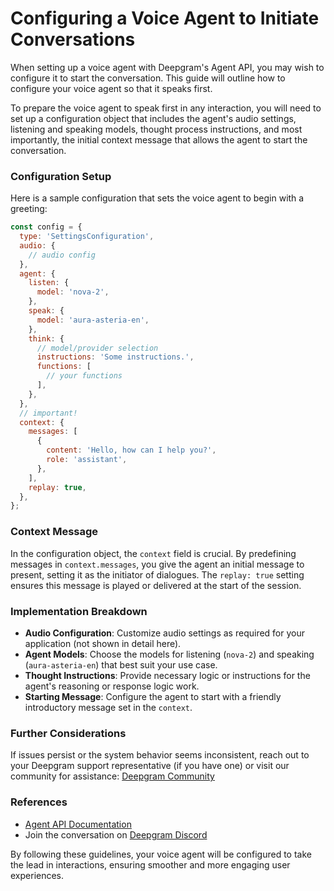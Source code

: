 # Configuring a Voice Agent to Initiate Conversations

When setting up a voice agent with Deepgram's Agent API, you may wish to configure it to start the conversation. This guide will outline how to configure your voice agent so that it speaks first.

To prepare the voice agent to speak first in any interaction, you will need to set up a configuration object that includes the agent's audio settings, listening and speaking models, thought process instructions, and most importantly, the initial context message that allows the agent to start the conversation.

### Configuration Setup

Here is a sample configuration that sets the voice agent to begin with a greeting:

```javascript
const config = {
  type: 'SettingsConfiguration',
  audio: {
    // audio config
  },
  agent: {
    listen: {
      model: 'nova-2',
    },
    speak: {
      model: 'aura-asteria-en',
    },
    think: {
      // model/provider selection
      instructions: 'Some instructions.',
      functions: [
        // your functions
      ],
    },
  },
  // important!
  context: {
    messages: [
      {
        content: 'Hello, how can I help you?',
        role: 'assistant',
      },
    ],
    replay: true,
  },
};
```

### Context Message
In the configuration object, the `context` field is crucial. By predefining messages in `context.messages`, you give the agent an initial message to present, setting it as the initiator of dialogues. The `replay: true` setting ensures this message is played or delivered at the start of the session.

### Implementation Breakdown
- **Audio Configuration**: Customize audio settings as required for your application (not shown in detail here).
- **Agent Models**: Choose the models for listening (`nova-2`) and speaking (`aura-asteria-en`) that best suit your use case.
- **Thought Instructions**: Provide necessary logic or instructions for the agent's reasoning or response logic work.
- **Starting Message**: Configure the agent to start with a friendly introductory message set in the `context`.

### Further Considerations
If issues persist or the system behavior seems inconsistent, reach out to your Deepgram support representative (if you have one) or visit our community for assistance: [Deepgram Community](https://discord.gg/deepgram)

### References
- [Agent API Documentation](https://developers.deepgram.com/docs/voice-agent)
- Join the conversation on [Deepgram Discord](https://discord.gg/deepgram)

By following these guidelines, your voice agent will be configured to take the lead in interactions, ensuring smoother and more engaging user experiences.
